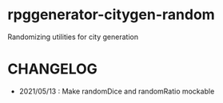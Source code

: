 # rpggenerator-citygen-random
Randomizing utilities for city generation


# CHANGELOG
- 2021/05/13 : Make randomDice and randomRatio mockable
